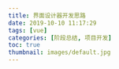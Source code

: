 ```yaml
---
title: 界面设计器开发思路
date: 2019-10-10 11:17:29
tags: [vue]
categories: [阶段总结, 项目开发]
toc: true
thumbnail: images/default.jpg
---
```

